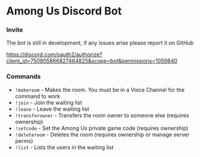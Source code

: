 # Among Us Discord Bot

### Invite

The bot is still in development, if any issues arise please report it on GitHub

https://discord.com/oauth2/authorize?client_id=750905866827464825&scope=bot&permissions=1059840

### Commands
- `!makeroom` - Makes the room. You must be in a Voice Channel for the command to work
- `!join` - Join the waiting list
- `!leave` - Leave the waiting list
- `!transferowner` - Transfers the room owner to someone else (requires ownership)
- `!setcode` - Set the Among Us private game code (requires ownership)
- `!deleteroom` - Deletes the room (requires ownership or manage server perms)
- `!list` - Lists the users in the waiting list
